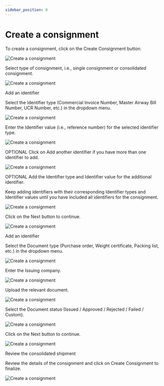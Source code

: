 ```yaml
---
sidebar_position: 8
---
```


# Create a consignment

To create a consignment, click on the Create Consignment button.

![Create a consignment](/img/userGuide/cac30.png)

Select type of consignment, i.e., single consignment or consolidated consignment.

![Create a consignment](/img/userGuide/cac31.png)

Add an identifier

Select the Identifier type (Commercial Invoice Number, Master Airway Bill Number, UCR Number, etc.) in the dropdown menu.

![Create a consignment](/img/userGuide/caac1.png)

Enter the Identifier value (i.e., reference number) for the selected identifier type.

![Create a consignment](/img/userGuide/caac2.png)

OPTIONAL
Click on Add another identifier if you have more than one identifier to add.

![Create a consignment](/img/userGuide/caac3.png)

OPTIONAL
Add the Identifier type and Identifier value for the additional identifier.

Keep adding identifiers with their corresponding Identifier types and Identifier values until you have included all identifiers for the consignment.

![Create a consignment](/img/userGuide/caac4.png)

Click on the Next button to continue.

![Create a consignment](/img/userGuide/caac5.png)

Add an identifier

Select the Document type (Purchase order, Weight certificate, Packing list, etc.) in the dropdown menu.

![Create a consignment](/img/userGuide/caac6.png)

Enter the Issuing company.

![Create a consignment](/img/userGuide/caac7.png)

Upload the relevant document.

![Create a consignment](/img/userGuide/caac8.png)

Select the Document status (Issued / Approved / Rejected / Failed / Custom).

![Create a consignment](/img/userGuide/caac9.png)

Click on the Next button to continue.

![Create a consignment](/img/userGuide/caac10.png)

Review the consolidated shipment

Review the details of the consignment and click on Create Consignment to finalize.

![Create a consignment](/img/userGuide/cac22.png)
